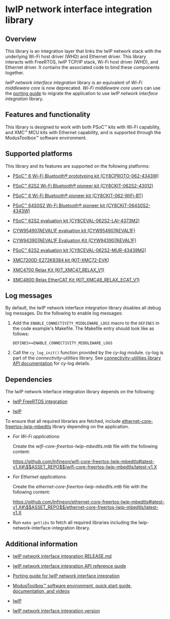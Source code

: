 # lwIP network interface integration library

## Overview

This library is an integration layer that links the lwIP network stack with the underlying Wi-Fi host driver (WHD) and Ethernet driver. This library interacts with FreeRTOS, lwIP TCP/IP stack, Wi-Fi host driver (WHD), and Ethernet driver. It contains the associated code to bind these components together.

*lwIP network interface integration* library is an equivalent of *Wi-Fi middleware core* is now deprecated. *Wi-Fi middleware core* users can use the [porting guide](https://infineon.github.io/lwip-network-interface-integration/porting_guide.md) to migrate the application to use *lwIP network interface integration* library.

## Features and functionality

This library is designed to work with both PSoC&trade; kits with Wi-Fi capability, and XMC&trade; MCU kits with Ethernet capability, and is supported through the ModusToolbox&trade; software environment.

## Supported platforms

This library and its features are supported on the following platforms:

- [PSoC&trade; 6 Wi-Fi Bluetooth&reg; prototyping kit  (CY8CPROTO-062-4343W)](https://www.infineon.com/cms/en/product/evaluation-boards/cy8cproto-062-4343w/)

- [PSoC&trade; 62S2 Wi-Fi Bluetooth&reg; pioneer kit (CY8CKIT-062S2-43012)](https://www.infineon.com/cms/en/product/evaluation-boards/cy8ckit-062s2-43012/)

- [PSoC&trade; 6 Wi-Fi Bluetooth&reg; pioneer kit (CY8CKIT-062-WiFi-BT)](https://www.infineon.com/cms/en/product/evaluation-boards/cy8ckit-062-wifi-bt/)

- [PSoC&trade; 64S0S2 Wi-Fi Bluetooth&reg; pioneer kit (CY8CKIT-064S0S2-4343W)](https://www.infineon.com/cms/en/product/evaluation-boards/cy8ckit-064s0s2-4343w/)

- [PSoC&trade; 62S2 evaluation kit (CY8CEVAL-062S2-LAI-4373M2)](https://www.infineon.com/cms/en/product/evaluation-boards/cy8ceval-062s2/)

- [CYW954907AEVAL1F evaluation kit (CYW954907AEVAL1F)](https://www.infineon.com/cms/en/product/evaluation-boards/cyw954907aeval1f/)

- [CYW943907AEVAL1F Evaluation Kit (CYW943907AEVAL1F)](https://www.infineon.com/cms/en/product/evaluation-boards/cyw943907aeval1f/)

- [PSoC&trade; 62S2 evaluation kit (CY8CEVAL-062S2-MUR-43439M2)](https://www.infineon.com/cms/en/product/evaluation-boards/cy8ceval-062s2/)

- [XMC7200D-E272K8384 kit (KIT-XMC72-EVK)](https://www.infineon.com/KIT_XMC72_EVK)

- [XMC4700 Relax Kit (KIT_XMC47_RELAX_V1)](https://www.infineon.com/cms/en/product/evaluation-boards/kit_xmc47_relax_v1/)

- [XMC4800 Relax EtherCAT Kit (KIT_XMC48_RELAX_ECAT_V1)](https://www.infineon.com/cms/en/product/evaluation-boards/kit_xmc48_relax_ecat_v1/)

## Log messages

By default, the lwIP network interface integration library disables all debug log messages. Do the following to enable log messages:

1. Add the `ENABLE_CONNECTIVITY_MIDDLEWARE_LOGS` macro to the `DEFINES` in the code example's Makefile. The Makefile entry should look like as follows:
   ```
   DEFINES+=ENABLE_CONNECTIVITY_MIDDLEWARE_LOGS
   ```
2. Call the `cy_log_init()` function provided by the *cy-log* module. cy-log is part of the *connectivity-utilities* library. See [connectivity-utilities library API documentation](https://infineon.github.io/connectivity-utilities/api_reference_manual/html/group__logging__utils.html) for cy-log details.

## Dependencies

The lwIP network interface integration library depends on the following:

- [lwIP FreeRTOS integration](https://github.com/Infineon/lwip-freertos-integration)

- [lwIP](https://savannah.nongnu.org/projects/lwip/)

To ensure that all required libraries are fetched, include [ethernet-core-freertos-lwip-mbedtls](https://github.com/Infineon/ethernet-core-freertos-lwip-mbedtls) library depending on the application.

- *For Wi-Fi applications:*

   Create the *wifi-core-freertos-lwip-mbedtls.mtb* file with the following content:

   https://github.com/Infineon/wifi-core-freertos-lwip-mbedtls#latest-v1.X#\$$ASSET_REPO$$/wifi-core-freertos-lwip-mbedtls/latest-v1.X

- *For Ethernet applications:*

   Create the *ethernet-core-freertos-lwip-mbedtls.mtb* file with the following content:

   https://github.com/Infineon/ethernet-core-freertos-lwip-mbedtls#latest-v1.X#\$$ASSET_REPO$$/ethernet-core-freertos-lwip-mbedtls/latest-v1.X

- Run `make getlibs` to fetch all required libraries including the lwip-network-interface-integration library.

## Additional information

- [lwIP network interface integration RELEASE.md](./RELEASE.md)

- [lwIP network interface integration API reference guide](https://infineon.github.io/lwip-network-interface-integration/api_reference_manual/html/index.html)

- [Porting guide for lwIP network interface integration](https://infineon.github.io/lwip-network-interface-integration/porting_guide.md)

- [ModusToolbox&trade; software environment, quick start guide, documentation, and videos](https://www.infineon.com/cms/en/design-support/tools/sdk/modustoolbox-software/)

- [lwIP](https://savannah.nongnu.org/projects/lwip/)

- [lwIP network interface integration version](./version.xml)
